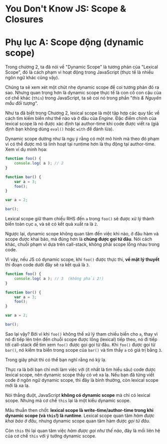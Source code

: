 # You Don't Know JS: Scope & Closures
# Phụ lục A: Scope động (dynamic scope)

Trong chương 2, ta đã nói về "Dynamic Scope" là tương phản của "Lexical Scope", đó là cách phạm vi hoạt động trong JavaScript (thực tế là nhiều ngôn ngữ khác cũng vậy).

Chúng ta sẽ xem xét một chút nhẹ dynamic scope để coi tương phản đó ra sao. Nhưng quan trọng hơn là dynamic scope thực tế là con cô con cậu của cơ chế khác (`this`) trong JavaScript, ta sẽ coi nó trong phần "*this & Nguyên mẫu đối tượng*".

Như ta đã biết trong Chương 2, lexical scope là một tập hợp các quy tắc về cách tìm kiếm biến như thế nào và ở đâu của *Engine*. Đặc điểm chính của lexical scope là nó được xác định tại author-time khi code được viết ra (giả định bạn không dùng `eval()` hoặc `with` để đánh lừa).

Dynamic scope dường như là ngụ ý rằng có một mô hình mà theo đó phạm vi có thể được mô tả linh hoạt tại runtime hơn là thụ động tại author-time. Xem ví dụ minh họa:

```js
function foo() {
	console.log( a ); // 2
}

function bar() {
	var a = 3;
	foo();
}

var a = 2;

bar();
```

Lexical scope giữ tham chiếu RHS đến `a` trong `foo()` sẽ được xử lý thành biến toàn cục `a`, và sẽ có kết quả xuất ra là `2`.

Ngược lại, dynamic scope không quan tâm đến việc khi nào, ở đâu hàm và scope được khai báo, mà đúng hơn là **chúng được gọi từ đâu**. Nói cách khác, chuỗi phạm vi dựa trên call-stack, không phải scope lồng nhau trong code.

Vì vậy, nếu JS có dynamic scope, khi `foo()` được thực thi, **về mặt lý thuyết** thì đoạn code dưới đây sẽ ra kết quả là `3`.

```js
function foo() {
	console.log( a ); // 3  (không phải 2!)
}

function bar() {
	var a = 3;
	foo();
}

var a = 2;

bar();
```

Sao lại vậy? Bởi vì khi `foo()` không thể xử lý tham chiếu biến cho `a`, thay vì nó đi tiếp lên trên đến chuỗi scope được lồng (lexical) tiếp theo, nó đi tiếp tới call-stack để tìm xem `foo()` được gọi gọi từ đâu. Khi `foo()` được gọi từ `bar()`, nó kiểm tra biến trong scope của `bar()` và tìm thấy `a` có giá trị bằng `3`.

Trong giây phút thì có thể bạn nghĩ rằng nó kỳ lạ.

Thực ra là bởi bạn chỉ mới làm việc với (ít nhất là tìm hiểu sâu) code được lexical scope, nên dynamic scope thấy có vẻ xa lạ. Nếu bạn đã từng viết code ở ngôn ngữ dynamic scope, thì đây là bình thường, còn lexical scope mới là xa lạ.

Nói thẳng đuột, JavaScript **không có dynamic scope** mà chỉ có lexical scope. Nhưng mà cơ chế `this` lại là một kiểu dynamic scope.

Mâu thuẫn then chốt: **lexical scope là write-time/author-time trong khi dynamic scope (và `this`!) là runtime**. Lexical scope quan tâm *hàm được khai báo ở đâu*, nhưng dynamic scope quan tâm hàm được *gọi từ đâu*.

Còn `this` thì lại quan tâm việc *hàm được gọi như thế nào*, đây là mối liên hệ của cơ chế `this` với ý tưởng dynamic scope.
